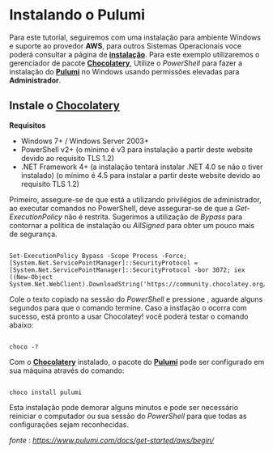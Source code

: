 Instalando o Pulumi
====================

Para este tutorial, seguiremos com uma instalação para ambiente Windows e suporte ao provedor **AWS**, para outros Sistemas Operacionais voce poderá consultar a página de [**instalação**](https://www.pulumi.com/docs/get-started/aws/begin/). Para este exemplo utilizaremos o gerenciador de pacote [**Chocolatery**](https://chocolatey.org/), Utilize o _PowerShell_ para fazer a instalação do [**Pulumi**](https://www.pulumi.com//) no Windows usando permissões elevadas para **Administrador**.

Instale o [**Chocolatery**](https://chocolatey.org/install)
-------------------------------------------------------------

**Requisitos**

*  Windows 7+ / Windows Server 2003+
*  PowerShell v2+ (o mínimo é v3 para instalação a partir deste website devido ao requisito TLS 1.2)
*  .NET Framework 4+ (a instalação tentará instalar .NET 4.0 se não o tiver instalado) (o mínimo é 4.5 para instalar a partir deste website devido ao requisito TLS 1.2)

Primeiro, assegure-se de que está a utilizando privilégios de administrador, ao executar comandos no PowerShell, deve assegurar-se de que a _Get-ExecutionPolicy_ não é restrita. Sugerimos a utilização de _Bypass_ para contornar a política de instalação ou _AllSigned_ para obter um pouco mais de segurança.

````console

Set-ExecutionPolicy Bypass -Scope Process -Force; [System.Net.ServicePointManager]::SecurityProtocol = [System.Net.ServicePointManager]::SecurityProtocol -bor 3072; iex ((New-Object System.Net.WebClient).DownloadString('https://community.chocolatey.org/install.ps1'))

````

Cole o texto copiado na sessão do _PowerShell_ e pressione <Enter>, aguarde alguns segundos para que o comando termine. Caso a instlaçào o ocorra com sucesso, está pronto a usar Chocolatey! você poderá testar o comando abaixo:

````console

choco -?

````
Com o [**Chocolatery**](https://chocolatey.org/) instalado, o pacote do [**Pulumi**](https://www.pulumi.com//) pode ser configurado em sua máquina através do comando:

````console

choco install pulumi

````

Esta instalação pode demorar alguns minutos e pode ser necessário reiniciar o computador ou sua sessão do _PowerShell_ para que todas as configurações sejam reconhecidas.

_fonte_ : _https://www.pulumi.com/docs/get-started/aws/begin/_